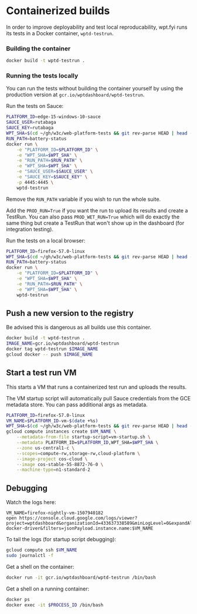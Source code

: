 # Containerized builds

In order to improve deployability and test local reproducability, wpt.fyi runs its tests in a Docker container, `wptd-testrun`.

### Building the container

```sh
docker build -t wptd-testrun .
```

### Running the tests locally

You can run the tests without building the container yourself by using the production version at `gcr.io/wptdashboard/wptd-testrun`.

Run the tests on Sauce:

```sh
PLATFORM_ID=edge-15-windows-10-sauce
SAUCE_USER=rutabaga
SAUCE_KEY=rutabaga
WPT_SHA=$(cd ~/gh/w3c/web-platform-tests && git rev-parse HEAD | head -c 10)
RUN_PATH=battery-status
docker run \
    -e "PLATFORM_ID=$PLATFORM_ID" \
    -e "WPT_SHA=$WPT_SHA" \
    -e "RUN_PATH=$RUN_PATH" \
    -e "WPT_SHA=$WPT_SHA" \
    -e "SAUCE_USER=$SAUCE_USER" \
    -e "SAUCE_KEY=$SAUCE_KEY" \
    -p 4445:4445 \
    wptd-testrun
```

Remove the `RUN_PATH` variable if you wish to run the whole suite.

Add the `PROD_RUN=True` if you want the run to upload its results and create a TestRun. You can also pass `PROD_WET_RUN=True` which will do exactly the same thing but create a TestRun that won't show up in the dashboard (for integration testing).

Run the tests on a local browser:

```sh
PLATFORM_ID=firefox-57.0-linux
WPT_SHA=$(cd ~/gh/w3c/web-platform-tests && git rev-parse HEAD | head -c 10)
RUN_PATH=battery-status
docker run \
    -e "PLATFORM_ID=$PLATFORM_ID" \
    -e "WPT_SHA=$WPT_SHA" \
    -e "RUN_PATH=$RUN_PATH" \
    -e "WPT_SHA=$WPT_SHA" \
    wptd-testrun
```

## Push a new version to the registry

Be advised this is dangerous as all builds use this container.

```sh
docker build -t wptd-testrun .
IMAGE_NAME=gcr.io/wptdashboard/wptd-testrun
docker tag wptd-testrun $IMAGE_NAME
gcloud docker -- push $IMAGE_NAME
```

## Start a test run VM

This starts a VM that runs a containerized test run and uploads the results.

The VM startup script will automatically pull Sauce credentials from the GCE metadata store. You can pass additional args as metadata.

```sh
PLATFORM_ID=firefox-57.0-linux
VM_NAME=$PLATFORM_ID-vm-$(date +%s)
WPT_SHA=$(cd ~/gh/w3c/web-platform-tests && git rev-parse HEAD | head -c 10)
gcloud compute instances create $VM_NAME \
    --metadata-from-file startup-script=vm-startup.sh \
    --metadata PLATFORM_ID=$PLATFORM_ID,WPT_SHA=$WPT_SHA \
    --zone us-central1-c \
    --scopes=compute-rw,storage-rw,cloud-platform \
    --image-project cos-cloud \
    --image cos-stable-55-8872-76-0 \
    --machine-type=n1-standard-2
```

## Debugging

Watch the logs here:

```
VM_NAME=firefox-nightly-vm-1507940182
open https://console.cloud.google.com/logs/viewer?project=wptdashboard&organizationId=433637338589&minLogLevel=0&expandAll=false&interval=NO_LIMIT&resource=global&logName=projects%2Fwptdashboard%2Flogs%2Fgcplogs-docker-driver&filters=jsonPayload.instance.name:$VM_NAME
```

To tail the logs (for startup script debugging):

```sh
gcloud compute ssh $VM_NAME
sudo journalctl -f
```

Get a shell on the container:

```sh
docker run -it gcr.io/wptdashboard/wptd-testrun /bin/bash
```

Get a shell on a running container:

```sh
docker ps
docker exec -it $PROCESS_ID /bin/bash
```
